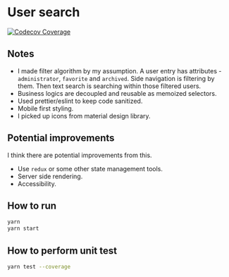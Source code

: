 # User search

[![Codecov Coverage](https://img.shields.io/codecov/c/github/kg782/user-search-example/master.svg?style=flat-square)](https://codecov.io/gh/kg782/user-search-example/)

## Notes

- I made filter algorithm by my assumption. A user entry has attributes - `administrator`, `favorite` and `archived`. Side navigation is filtering by them. Then text search is searching within those filtered users.
- Business logics are decoupled and reusable as memoized selectors.
- Used prettier/eslint to keep code sanitized.
- Mobile first styling.
- I picked up icons from material design library.

## Potential improvements

I think there are potential improvements from this.

- Use `redux` or some other state management tools.
- Server side rendering.
- Accessibility.

## How to run

```sh
yarn
yarn start
```

## How to perform unit test

```sh
yarn test --coverage
```

